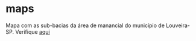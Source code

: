 # maps

Mapa com as sub-bacias da área de manancial do município de Louveira-SP.
Verifique [aqui](Subs.html)
